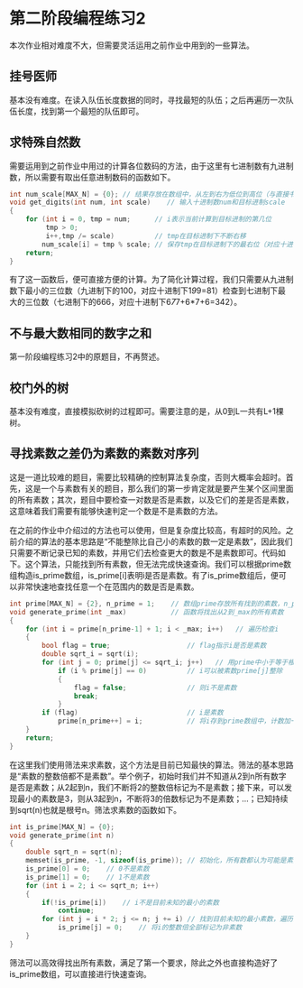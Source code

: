 # 第二阶段编程练习2

本次作业相对难度不大，但需要灵活运用之前作业中用到的一些算法。

## 挂号医师

基本没有难度。在读入队伍长度数据的同时，寻找最短的队伍；之后再遍历一次队伍长度，找到第一个最短的队伍即可。

## 求特殊自然数

需要运用到之前作业中用过的计算各位数码的方法，由于这里有七进制数有九进制数，所以需要有取出任意进制数码的函数如下。

```cpp
int num_scale[MAX_N] = {0}; // 结果存放在数组中，从左到右为低位到高位（与直接书写相反）
void get_digits(int num, int scale)    // 输入十进制数num和目标进制scale
{
    for (int i = 0, tmp = num;      // i表示当前计算到目标进制的第几位
         tmp > 0;               
         i++,tmp /= scale)          // tmp在目标进制下不断右移
        num_scale[i] = tmp % scale; // 保存tmp在目标进制下的最右位（对应十进制下个位）
    return;
}
```

有了这一函数后，便可直接方便的计算。为了简化计算过程，我们只需要从九进制数下最小的三位数（九进制下的100，对应十进制下1*9*9=81）检查到七进制下最大的三位数（七进制下的666，对应十进制下6*7*7+6*7+6=342）。

## 不与最大数相同的数字之和

第一阶段编程练习2中的原题目，不再赘述。

## 校门外的树

基本没有难度，直接模拟砍树的过程即可。需要注意的是，从0到L一共有L+1棵树。

## 寻找素数之差仍为素数的素数对序列

这是一道比较难的题目，需要比较精确的控制算法复杂度，否则大概率会超时。首先，这是一个与素数有关的题目，那么我们的第一步肯定就是要产生某个区间里面的所有素数；其次，题目中要检查一对数是否是素数，以及它们的差是否是素数，这意味着我们需要有能够快速判定一个数是不是素数的方法。

在之前的作业中介绍过的方法也可以使用，但是复杂度比较高，有超时的风险。之前介绍的算法的基本思路是“不能整除比自己小的素数的数一定是素数”，因此我们只需要不断记录已知的素数，并用它们去检查更大的数是不是素数即可。代码如下。这个算法，只能找到所有素数，但无法完成快速查询。我们可以根据prime数组构造is_prime数组，is_prime[i]表明i是否是素数。有了is_prime数组后，便可以非常快速地查找任意一个在范围内的数是否是素数。

```cpp
int prime[MAX_N] = {2}, n_prime = 1;    // 数组prime存放所有找到的素数，n_prime指明当前素数的个数
void generate_prime(int _max)           // 函数将找出从2到_max的所有素数
{
    for (int i = prime[n_prime-1] + 1; i < _max; i++)   // 遍历检查i
    {
        bool flag = true;                   // flag指示i是否是素数
        double sqrt_i = sqrt(i);
        for (int j = 0; prime[j] <= sqrt_i; j++)   // 用prime中小于等于根号i的素数来检查i
            if (i % prime[j] == 0)          // i可以被素数prime[j]整除
            {
                flag = false;               // 则i不是素数
                break;
            }
        if (flag)                           // i是素数
            prime[n_prime++] = i;           // 将i存到prime数组中，计数加一
    }
    return;
}
```

在这里我们使用筛法来求素数，这个方法是目前已知最快的算法。筛法的基本思路是“素数的整数倍都不是素数”。举个例子，初始时我们并不知道从2到n所有数字是否是素数；从2起到n，我们不断将2的整数倍标记为不是素数；接下来，可以发现最小的素数是3，则从3起到n，不断将3的倍数标记为不是素数；...；已知持续到sqrt(n)也就是根号n。筛法求素数的函数如下。

```cpp
int is_prime[MAX_N] = {0};
void generate_prime(int n)
{
    double sqrt_n = sqrt(n);
    memset(is_prime, -1, sizeof(is_prime)); // 初始化，所有数都认为可能是素数
    is_prime[0] = 0;    // 0不是素数
    is_prime[1] = 0;    // 1不是素数
    for (int i = 2; i <= sqrt_n; i++)
    {
        if(!is_prime[i])    // i不是目前未知的最小的素数
            continue;
        for (int j = i * 2; j <= n; j += i) // 找到目前未知的最小素数，遍历其所有整数倍
            is_prime[j] = 0;    // 将i的整数倍全部标记为非素数
    }
}
```

筛法可以高效得找出所有素数，满足了第一个要求，除此之外也直接构造好了is_prime数组，可以直接进行快速查询。